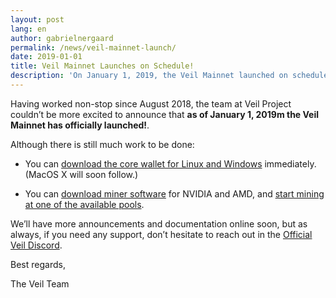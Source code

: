 ```yaml
---
layout: post
lang: en
author: gabrielnergaard
permalink: /news/veil-mainnet-launch/
date: 2019-01-01
title: Veil Mainnet Launches on Schedule!
description: 'On January 1, 2019, the Veil Mainnet launched on schedule.'
---
```


Having worked non-stop since August 2018, the team at Veil Project couldn’t be more excited to announce that **as of January 1, 2019m the Veil Mainnet has officially launched!**.

Although there is still much work to be done:

- You can [download the core wallet for Linux and Windows](https://veil-project.com/get-started/) immediately. (MacOS X will soon follow.)

- You can [download miner software](https://veil-project.com/mining/) for NVIDIA and AMD, and [start mining at one of the available pools](https://veil-project.com/mining/).

We’ll have more announcements and documentation online soon, but as always, if you need any support, don’t hesitate to reach out in the [Official Veil Discord](https://discord.veil-project.com).

Best regards,

The Veil Team